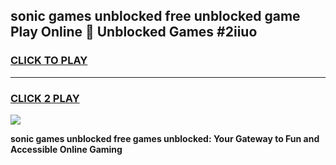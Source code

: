 
## sonic games unblocked free unblocked game Play Online 👋 Unblocked Games #2iiuo
<h3>
<a href="https://premium.freeplayer.one?title=sonic_games_unblocked_free&ref=21F">CLICK TO PLAY</a></h3>
<hr>

<h3>
<a href="https://premium.freeplayer.one?title=sonic_games_unblocked_free&ref=21F">CLICK 2 PLAY</a>
  
</h3>

<a href="https://premium.freeplayer.one?title=sonic_games_unblocked_free&ref=21F/"><img src="https://clearcache.store/games.png"></a>


**sonic games unblocked free games unblocked: Your Gateway to Fun and Accessible Online Gaming**
